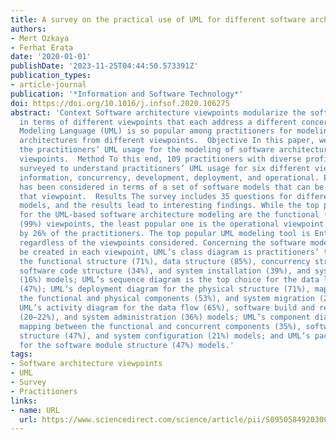 ```yaml
---
title: A survey on the practical use of UML for different software architecture viewpoints
authors:
- Mert Ozkaya
- Ferhat Erata
date: '2020-01-01'
publishDate: '2023-11-25T04:44:50.573391Z'
publication_types:
- article-journal
publication: '*Information and Software Technology*'
doi: https://doi.org/10.1016/j.infsof.2020.106275
abstract: 'Context Software architecture viewpoints modularize the software architectures
  in terms of different viewpoints that each address a different concern. Unified
  Modeling Language (UML) is so popular among practitioners for modeling software
  architectures from different viewpoints.  Objective In this paper, we aimed at understanding
  the practitioners’ UML usage for the modeling of software architectures from different
  viewpoints.  Method To this end, 109 practitioners with diverse profiles have been
  surveyed to understand practitioners’ UML usage for six different viewpoints: functional,
  information, concurrency, development, deployment, and operational. Each viewpoint
  has been considered in terms of a set of software models that can be created in
  that viewpoint.  Results The survey includes 35 questions for different viewpoint
  models, and the results lead to interesting findings. While the top popular viewpoints
  for the UML-based software architecture modeling are the functional (96%) and information
  (99%) viewpoints, the least popular one is the operational viewpoint that is considered
  by 26% of the practitioners. The top popular UML modeling tool is Enterprise Architect
  regardless of the viewpoints considered. Concerning the software models that can
  be created in each viewpoint, UML’s class diagram is practitioners’ top choice for
  the functional structure (71%), data structure (85%), concurrency structure (75%),
  software code structure (34%), and system installation (39%), and system support
  (16%) models; UML’s sequence diagram is the top choice for the data lifecycle models
  (47%); UML’s deployment diagram for the physical structure (71%), mapping between
  the functional and physical components (53%), and system migration (21%) models;
  UML’s activity diagram for the data flow (65%), software build and release processes
  (20–22%), and system administration (36%) models; UML’s component diagram for the
  mapping between the functional and concurrent components (35%), software module
  structure (47%), and system configuration (21%) models; and UML’s package diagram
  for the software module structure (47%) models.'
tags:
- Software architecture viewpoints
- UML
- Survey
- Practitioners
links:
- name: URL
  url: https://www.sciencedirect.com/science/article/pii/S0950584920300252
---
```

